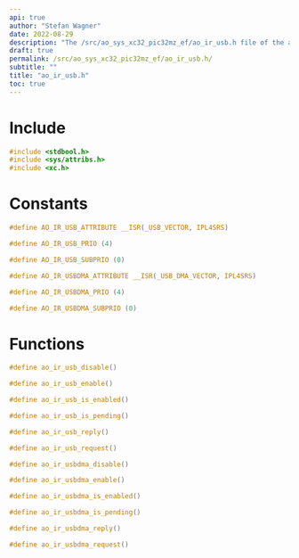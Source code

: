 ```yaml
---
api: true
author: "Stefan Wagner"
date: 2022-08-29
description: "The /src/ao_sys_xc32_pic32mz_ef/ao_ir_usb.h file of the ao real-time operating system."
draft: true
permalink: /src/ao_sys_xc32_pic32mz_ef/ao_ir_usb.h/
subtitle: ""
title: "ao_ir_usb.h"
toc: true
---
```


# Include

```c
#include <stdbool.h>
#include <sys/attribs.h>
#include <xc.h>
```

# Constants

```c
#define AO_IR_USB_ATTRIBUTE __ISR(_USB_VECTOR, IPL4SRS)
```

```c
#define AO_IR_USB_PRIO (4)
```

```c
#define AO_IR_USB_SUBPRIO (0)
```

```c
#define AO_IR_USBDMA_ATTRIBUTE __ISR(_USB_DMA_VECTOR, IPL4SRS)
```

```c
#define AO_IR_USBDMA_PRIO (4)
```

```c
#define AO_IR_USBDMA_SUBPRIO (0)
```

# Functions

```c
#define ao_ir_usb_disable()
```

```c
#define ao_ir_usb_enable()
```

```c
#define ao_ir_usb_is_enabled()
```

```c
#define ao_ir_usb_is_pending()
```

```c
#define ao_ir_usb_reply()
```

```c
#define ao_ir_usb_request()
```

```c
#define ao_ir_usbdma_disable()
```

```c
#define ao_ir_usbdma_enable()
```

```c
#define ao_ir_usbdma_is_enabled()
```

```c
#define ao_ir_usbdma_is_pending()
```

```c
#define ao_ir_usbdma_reply()
```

```c
#define ao_ir_usbdma_request()
```

